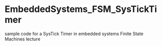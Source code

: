 EmbeddedSystems_FSM_SysTickTimer
================================

sample code for a SysTick Timer in embedded systems Finite State Machines lecture
